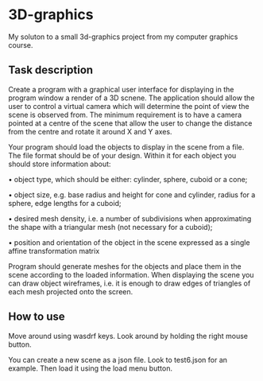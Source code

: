 # 3D-graphics

My soluton to a small 3d-graphics project from my computer graphics course.

## Task description

Create a program with a graphical user interface for displaying in the
program window a render of a 3D scnene.
The application should allow the user to control a virtual camera which
will determine the point of view the scene is observed from. The minimum
requirement is to have a camera pointed at a centre of the scene that allow
the user to change the distance from the centre and rotate it around X and
Y axes.

Your program should load the objects to display in
the scene from a file. The file format should be of your design. Within
it for each object you should store information about:

• object type, which should be either: cylinder, sphere, cuboid or
a cone;

• object size, e.g. base radius and height for cone and cylinder,
radius for a sphere, edge lengths for a cuboid;

• desired mesh density, i.e. a number of subdivisions when approximating the shape with a triangular mesh (not necessary for a
cuboid);

• position and orientation of the object in the scene expressed as a
single affine transformation matrix

Program should generate meshes for the objects and place them in the
scene according to the loaded information. When displaying the scene
you can draw object wireframes, i.e. it is enough to draw edges of
triangles of each mesh projected onto the screen.

## How to use

Move around using wasdrf keys. Look around by holding the right mouse button.

You can create a new scene as a json file. Look to test6.json for an example. Then load it using the load menu button.
